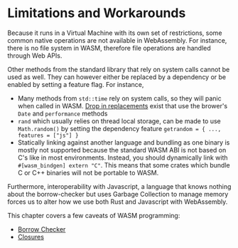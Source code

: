 # Limitations and Workarounds

Because it runs in a Virtual Machine with its own set of restrictions, 
some common native operations are not available in WebAssembly. For instance, 
there is no file system in WASM, therefore file operations are handled 
through Web APIs.

Other methods from the standard library that rely on system calls cannot be
used as well. They can however either be replaced by a dependency or be enabled 
by setting a feature flag. For instance,

- Many methods from `std::time` rely on system calls, so they will panic when called
in WASM. [Drop in replacements](https://docs.rs/web-time/latest/web_time/) exist that
use the brower's `Date` and `performance` methods
- `rand` which usually relies on thread local storage, can be made to use
`Math.random()` by setting the dependency feature `getrandom = { ..., features = ["js"] }`
- Statically linking against another language and bundling as one binary is mostly not supported
because the standard WASM ABI is not based on C's like in most environments. Instead, you
should dynamically link with `#[wasm_bindgen] extern "C"`. This means that some crates
which bundle C or C++ binaries will not be portable to WASM.

Furthermore, interoperability with Javascript, a language that knows nothing about 
the borrow-checker but uses Garbage Collection to manage memory forces us to
alter how we use both Rust and Javascript with WebAssembly.

This chapter covers a few caveats of WASM programming:

- [Borrow Checker](limitations/borrow-checker.md)
- [Closures](limitations/closures.md)
